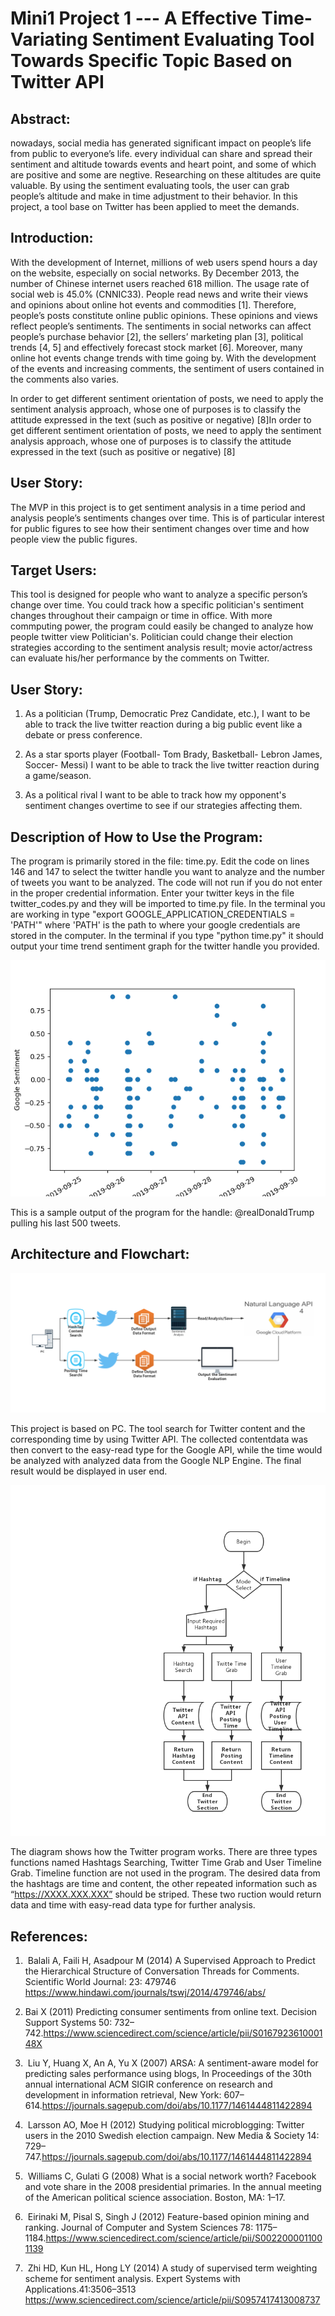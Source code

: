# Mini1 Project 1 --- A Effective Time-Variating Sentiment Evaluating Tool Towards Specific Topic Based on Twitter API

<h2>Abstract:</h2>
nowadays, social media has generated significant impact on people’s life from public to everyone’s life. 	every individual can share and spread their sentiment and altitude towards events and heart point, and some of which are positive and some are negtive. Researching on these altitudes are quite valuable.  By using the sentiment evaluating tools, the user can grab people’s altitude and make in time adjustment to their behavior. In this project, a tool base on Twitter has been applied to meet the demands. 


<h2>Introduction:</h2>
With the development of Internet, millions of web users spend hours a day on the website, especially on social networks. By December 2013, the number of Chinese internet users reached 618 million. The usage rate of social web is 45.0% (CNNIC33). People read news and write their views and opinions about online hot events and commodities [1]. Therefore, people’s posts constitute online public opinions. These opinions and views reflect people’s sentiments. The sentiments in social networks can affect people’s purchase behavior [2], the sellers’ marketing plan [3], political trends [4, 5] and effectively forecast stock market [6]. Moreover, many online hot events change trends with time going by. With the development of the events and increasing comments, the sentiment of users contained in the comments also varies.

In order to get different sentiment orientation of posts, we need to apply the sentiment analysis approach, whose one of purposes is to classify the attitude expressed in the text (such as positive or negative) [8]In order to get different sentiment orientation of posts, we need to apply the sentiment analysis approach, whose one of purposes is to classify the attitude expressed in the text (such as positive or negative) [8]

<h2>User Story:</h2>
The MVP in this project is to get sentiment analysis in a time period and analysis people’s sentiments changes over time. This is of particular interest for public figures to see how their sentiment changes over time and how people view the public figures.

<h2>Target Users:</h2>
This tool is designed for people who want to analyze a specific person’s change over time. You could track how a specific politician's sentiment changes throughout their campaign or time in office. With more commputing power, the program could easily be changed to analyze how people twitter view Politician's. Politician could change their election strategies according to the sentiment analysis result; movie actor/actress can evaluate his/her performance by the comments on Twitter. 

<h2>User Story:</h2>

 1. As a politician (Trump, Democratic Prez Candidate, etc.), I want to be able to track the live twitter reaction during a big public event like a debate or press conference.  
 
 2. As a star sports player (Football- Tom Brady, Basketball- Lebron James, Soccer- Messi) I want to be able to track the live twitter reaction during a game/season.
 
 3. As a political rival I want to be able to track how my opponent's sentiment changes overtime to see if our strategies affecting them. 
 
<h2>Description of How to Use the Program:</h2>

The program is primarily stored in the file: time.py. Edit the code on lines 146 and 147 to select the twitter handle you want to analyze and the number of tweets you want to be analyzed. The code will not run if you do not enter in the proper credential information. Enter your twitter keys in the file twitter_codes.py and they will be imported to time.py file. In the terminal you are working in type "export GOOGLE_APPLICATION_CREDENTIALS = 'PATH'" where 'PATH' is the path to where your google credentials are stored in the computer. In the terminal if you type "python time.py" it should output your time trend sentiment graph for the twitter handle you provided.

![image](https://github.com/mbu54/mini1/blob/master/Trump500Tweets.png)

This is a sample output of the program for the handle: @realDonaldTrump pulling his last 500 tweets.

<h2>Architecture and Flowchart:</h2>
 
![image](https://github.com/mbu54/mini1/blob/master/IMG/Architecture.jpg) 

This project is based on PC. The tool search for Twitter content and the corresponding	time by using Twitter API. The collected contentdata was then convert to the easy-read type for the Google API, while the time would be analyzed with analyzed data from the Google NLP Engine. The final result would be displayed in user end.

![image](https://github.com/mbu54/mini1/blob/master/IMG/EC601_py.jpg)

The diagram shows how the Twitter program works. There are three types functions named Hashtags Searching,  Twitter Time Grab and User Timeline Grab. Timeline function are not used in the program. The desired data from the hashtags are time and content, the other repeated information such as “https://XXXX.XXX.XXX” should be striped. These two ruction would return data and time with easy-read data type for further analysis.


 
  
<h2>References:</h2>

1.  Balali A, Faili H, Asadpour M (2014) A Supervised Approach to Predict the Hierarchical Structure of Conversation Threads for Comments. Scientific World Journal: 23: 479746  https://www.hindawi.com/journals/tswj/2014/479746/abs/  
2. Bai X (2011) Predicting consumer sentiments from online text. Decision Support Systems 50: 732–742.https://www.sciencedirect.com/science/article/pii/S016792361000148X 
3.  Liu Y, Huang X, An A, Yu X (2007) ARSA: A sentiment-aware model for predicting sales performance using blogs, In Proceedings of the 30th annual international ACM SIGIR conference on research and development in information retrieval, New York: 607–614.https://journals.sagepub.com/doi/abs/10.1177/1461444811422894 
4.  Larsson AO, Moe H (2012) Studying political microblogging: Twitter users in the 2010 Swedish election campaign. New Media & Society 14: 729–747.https://journals.sagepub.com/doi/abs/10.1177/1461444811422894 
5.  Williams C, Gulati G (2008) What is a social network worth? Facebook and vote share in the 2008 presidential primaries. In the annual meeting of the American political science association. Boston, MA: 1–17. 	
6.  Eirinaki M, Pisal S, Singh J (2012) Feature-based opinion mining and ranking. Journal of Computer and System Sciences 78: 1175–1184.https://www.sciencedirect.com/science/article/pii/S0022000011001139 

7.  Zhi HD, Kun HL, Hong LY (2014) A study of supervised term weighting scheme for sentiment analysis. Expert Systems with Applications.41:3506–3513 https://www.sciencedirect.com/science/article/pii/S0957417413008737



			
      
 
   
   
